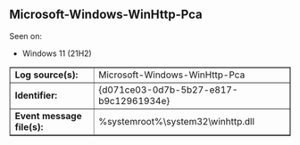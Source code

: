 ## Microsoft-Windows-WinHttp-Pca

Seen on:
* Windows 11 (21H2)

<table border="1" class="docutils">
  <tbody>
    <tr>
      <td><b>Log source(s):</b></td>
      <td>Microsoft-Windows-WinHttp-Pca</td>
    </tr>
    <tr>
      <td><b>Identifier:</b></td>
      <td>{d071ce03-0d7b-5b27-e817-b9c12961934e}</td>
    </tr>
    <tr>
      <td><b>Event message file(s):</b></td>
      <td>%systemroot%\system32\winhttp.dll</td>
    </tr>
  </tbody>
</table>

&nbsp;

